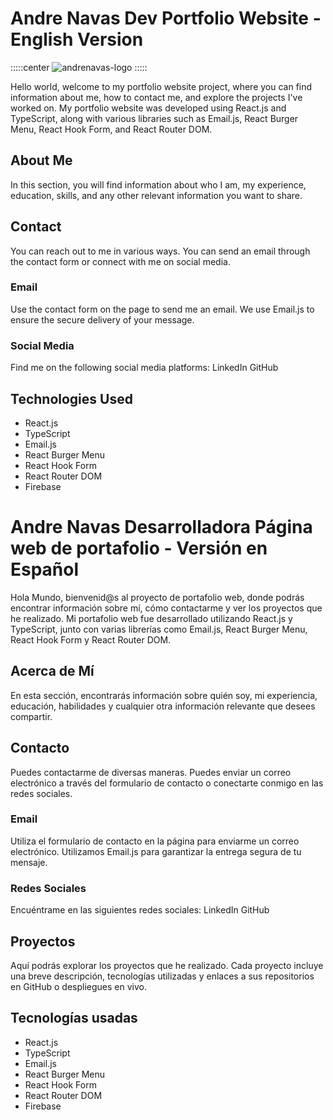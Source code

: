 # Andre Navas Dev Portfolio Website - English Version

:::::center
![andrenavas-logo](https://firebasestorage.googleapis.com/v0/b/portfolio-fa111.appspot.com/o/images%2Flogo-andre-navas.png?alt=media&token=3c70f877-581e-44e9-ac45-d07b2a0c5ebf&_gl=1*1i4nm4r*_ga*MjE3MzcyMTAzLjE6NzYzNDMxMTg*MTY5NzQ4NzEyMi4xMi4wLjA.*_ga_KLQRJ1WT2Y*MTY5NzQ4NzEyMi4xMi4wLjA)
:::::


Hello world, welcome to my portfolio website project, where you can find information about me, how to contact me, and explore the projects I've worked on. My portfolio website was developed using React.js and TypeScript, along with various libraries such as Email.js, React Burger Menu, React Hook Form, and React Router DOM.

## About Me
In this section, you will find information about who I am, my experience, education, skills, and any other relevant information you want to share.

## Contact
You can reach out to me in various ways. You can send an email through the contact form or connect with me on social media.

### Email
Use the contact form on the page to send me an email. We use Email.js to ensure the secure delivery of your message.
### Social Media
Find me on the following social media platforms:
LinkedIn
GitHub

## Technologies Used
- React.js
- TypeScript
- Email.js
- React Burger Menu
- React Hook Form
- React Router DOM
- Firebase

# Andre Navas Desarrolladora Página web de portafolio - Versión en Español

Hola Mundo, bienvenid@s al proyecto de portafolio web, donde podrás encontrar información sobre mí, cómo contactarme y ver los proyectos que he realizado. Mi portafolio web fue desarrollado utilizando React.js y TypeScript, junto con varias librerías como Email.js, React Burger Menu, React Hook Form y React Router DOM.

## Acerca de Mí
En esta sección, encontrarás información sobre quién soy, mi experiencia, educación, habilidades y cualquier otra información relevante que desees compartir.


## Contacto
Puedes contactarme de diversas maneras. Puedes enviar un correo electrónico a través del formulario de contacto o conectarte conmigo en las redes sociales.

### Email
Utiliza el formulario de contacto en la página para enviarme un correo electrónico. Utilizamos Email.js para garantizar la entrega segura de tu mensaje.
### Redes Sociales
Encuéntrame en las siguientes redes sociales:
LinkedIn
GitHub

## Proyectos
Aquí podrás explorar los proyectos que he realizado. Cada proyecto incluye una breve descripción, tecnologías utilizadas y enlaces a sus repositorios en GitHub o despliegues en vivo.

## Tecnologías usadas
- React.js
- TypeScript
- Email.js
- React Burger Menu
- React Hook Form
- React Router DOM
- Firebase


